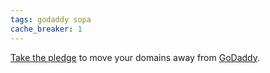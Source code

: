 ```yaml
---
tags: godaddy sopa
cache_breaker: 1
---
```


[Take the pledge](http://www.causes.com/causes/638465-stop-sopa-save-the-internet/actions/1476818) to move your domains away from [GoDaddy](/wiki/GoDaddy).
